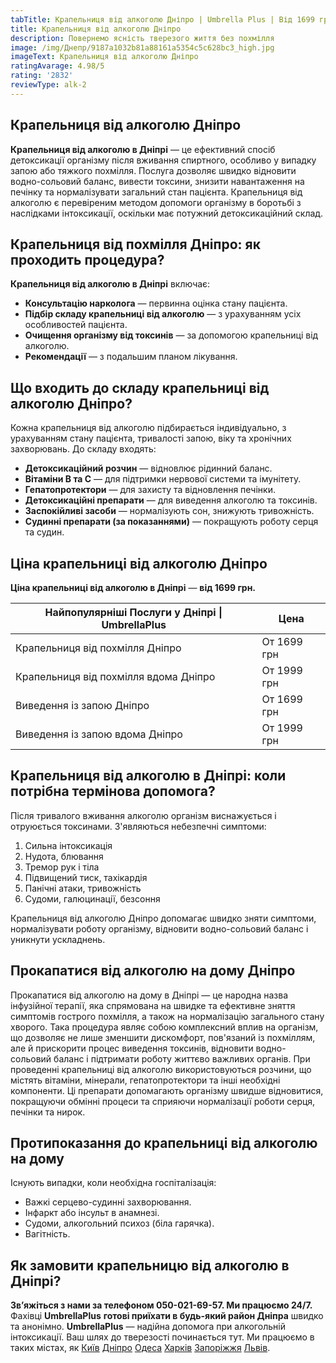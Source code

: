 ```yaml
---
tabTitle: Крапельниця від алкоголю Дніпро | Umbrella Plus | Від 1699 грн
title: Крапельниця від алкоголю Дніпро
description: Повернемо ясність тверезого життя без похмілля
image: /img/Днепр/9187a1032b81a88161a5354c5c628bc3_high.jpg
imageText: Крапельниця від алкоголю Дніпро
ratingAvarage: 4.98/5
rating: '2832'
reviewType: alk-2
---
```


## Крапельниця від алкоголю Дніпро

**Крапельниця від алкоголю в Дніпрі** — це ефективний спосіб детоксикації організму після вживання спиртного, особливо у випадку запою або тяжкого похмілля. Послуга дозволяє швидко відновити водно-сольовий баланс, вивести токсини, знизити навантаження на печінку та нормалізувати загальний стан пацієнта. Крапельниця від алкоголю є перевіреним методом допомоги організму в боротьбі з наслідками інтоксикації, оскільки має потужний детоксикаційний склад.

## Крапельниця від похмілля Дніпро: як проходить процедура?

**Крапельниця від алкоголю в Дніпрі** включає:

* **Консультацію нарколога** — первинна оцінка стану пацієнта.
* **Підбір складу крапельниці від алкоголю** — з урахуванням усіх особливостей пацієнта.
* **Очищення організму від токсинів** — за допомогою крапельниці від алкоголю.
* **Рекомендації** — з подальшим планом лікування.

## Що входить до складу крапельниці від алкоголю Дніпро?

Кожна крапельниця від алкоголю підбирається індивідуально, з урахуванням стану пацієнта, тривалості запою, віку та хронічних захворювань. До складу входять:

* **Детоксикаційний розчин** — відновлює рідинний баланс.
* **Вітаміни B та C** — для підтримки нервової системи та імунітету.
* **Гепатопротектори** — для захисту та відновлення печінки.
* **Детоксикаційні препарати** — для виведення алкоголю та токсинів.
* **Заспокійливі засоби** — нормалізують сон, знижують тривожність.
* **Судинні препарати (за показаннями)** — покращують роботу серця та судин.

## Ціна крапельниці від алкоголю Дніпро

**Ціна крапельниці від алкоголю в Дніпрі** — **від 1699 грн.**

| Найпопулярніші Послуги у Дніпрі \| UmbrellaPlus | Цена        |
| ----------------------------------------------- | ----------- |
| Крапельниця від похмілля Дніпро                 | От 1699 грн |
| Крапельниця від похмілля вдома Дніпро           | От 1999 грн |
| Виведення із запою Дніпро                       | От 1699 грн |
| Виведення із запою вдома Дніпро                 | От 1999 грн |

## Крапельниця від алкоголю в Дніпрі: коли потрібна термінова допомога?

Після тривалого вживання алкоголю організм виснажується і отруюється токсинами. З'являються небезпечні симптоми:

1. Сильна інтоксикація
2. Нудота, блювання
3. Тремор рук і тіла
4. Підвищений тиск, тахікардія
5. Панічні атаки, тривожність
6. Судоми, галюцинації, безсоння

Крапельниця від алкоголю Дніпро допомагає швидко зняти симптоми, нормалізувати роботу організму, відновити водно-сольовий баланс і уникнути ускладнень.

## Прокапатися від алкоголю на дому Дніпро

Прокапатися від алкоголю на дому в Дніпрі — це народна назва інфузійної терапії, яка спрямована на швидке та ефективне зняття симптомів гострого похмілля, а також на нормалізацію загального стану хворого. Така процедура являє собою комплексний вплив на організм, що дозволяє не лише зменшити дискомфорт, пов'язаний із похміллям, але й прискорити процес виведення токсинів, відновити водно-сольовий баланс і підтримати роботу життєво важливих органів. При проведенні крапельниці від алкоголю використовуються розчини, що містять вітаміни, мінерали, гепатопротектори та інші необхідні компоненти. Ці препарати допомагають організму швидше відновитися, покращуючи обмінні процеси та сприяючи нормалізації роботи серця, печінки та нирок.

## Протипоказання до крапельниці від алкоголю на дому

Існують випадки, коли необхідна госпіталізація:

* Важкі серцево-судинні захворювання.
* Інфаркт або інсульт в анамнезі.
* Судоми, алкогольний психоз (біла гарячка).
* Вагітність.

## Як замовити крапельницю від алкоголю в Дніпрі?

**Зв’яжіться з нами за телефоном 050-021-69-57. Ми працюємо 24/7.**
Фахівці **UmbrellaPlus** **готові приїхати в будь-який район Дніпра** швидко та анонімно.
**UmbrellaPlus** — надійна допомога при алкогольній інтоксикації. Ваш шлях до тверезості починається тут.
Ми працюємо в таких містах, як [Київ](https://umbrella-plus.com.ua/uk/kiev/) [Дніпро](https://umbrella-plus.com.ua/uk/dnepr/) [Одеса](https://umbrella-plus.com.ua/uk/lechenie-alc/) [Харків](https://umbrella-plus.com.ua/uk/kharkiv/) [Запоріжжя](https://umbrella-plus.com.ua/uk/zaporozie/) [Львів](https://umbrella-plus.com.ua/uk/lviv/).
